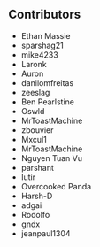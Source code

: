 ## Contributors

- Ethan Massie
- sparshag21
- mike4233
- Laronk
- Auron
- danilomfreitas
- zeeslag
- Ben Pearlstine
- Oswld
- MrToastMachine
- zbouvier
- Mxcul1
- MrToastMachine
- Nguyen Tuan Vu
- parshant
- lutir
- Overcooked Panda
- Harsh-D
- adgai
- Rodolfo
- gndx
- jeanpaul1304

